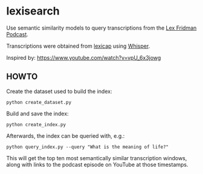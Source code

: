 # lexisearch

Use semantic similarity models to query transcriptions from the [Lex Fridman Podcast](https://lexfridman.com/podcast/).

Transcriptions were obtained from [lexicap](https://karpathy.ai/lexicap/) using [Whisper](https://github.com/openai/whisper).

Inspired by: https://www.youtube.com/watch?v=vpU_6x3jowg

## HOWTO

Create the dataset used to build the index:

`python create_dataset.py`

Build and save the index:

`python create_index.py`

Afterwards, the index can be queried with, e.g.:

`python query_index.py --query "What is the meaning of life?"`

This will get the top ten most semantically similar transcription windows, along with links to the podcast episode on YouTube at those timestamps.
